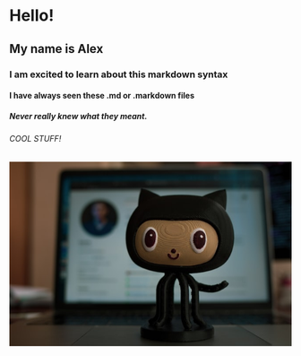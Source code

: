 # Hello!
## My name is Alex
### I am excited to learn about this markdown syntax
#### I have always seen these .md or .markdown files
##### Never really knew what they meant.
###### COOL STUFF!


![Image of Github](https://github.com/alexGalvan0/introduction-to-github/blob/main/roman-synkevych-wX2L8L-fGeA-unsplash.jpg)
